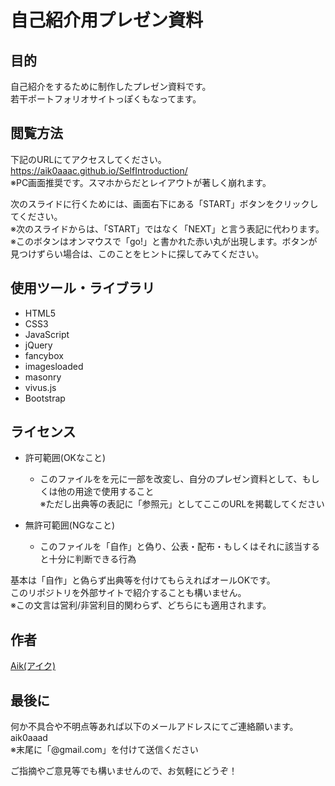 # 自己紹介用プレゼン資料

## 目的
自己紹介をするために制作したプレゼン資料です。    
若干ポートフォリオサイトっぽくもなってます。   

## 閲覧方法
下記のURLにてアクセスしてください。  
https://aik0aaac.github.io/SelfIntroduction/  
※PC画面推奨です。スマホからだとレイアウトが著しく崩れます。  

次のスライドに行くためには、画面右下にある「START」ボタンをクリックしてください。  
※次のスライドからは、「START」ではなく「NEXT」と言う表記に代わります。  
※このボタンはオンマウスで「go!」と書かれた赤い丸が出現します。ボタンが見つけずらい場合は、このことをヒントに探してみてください。  

## 使用ツール・ライブラリ
- HTML5
- CSS3
- JavaScript
- jQuery
- fancybox
- imagesloaded
- masonry
- vivus.js
- Bootstrap

## ライセンス
- 許可範囲(OKなこと)  
    - このファイルをを元に一部を改変し、自分のプレゼン資料として、もしくは他の用途で使用すること  
      ※ただし出典等の表記に「参照元」としてここのURLを掲載してください  

- 無許可範囲(NGなこと)  
    - このファイルを「自作」と偽り、公表・配布・もしくはそれに該当すると十分に判断できる行為  

基本は「自作」と偽らず出典等を付けてもらえればオールOKです。  
このリポジトリを外部サイトで紹介することも構いません。  
※この文言は営利/非営利目的関わらず、どちらにも適用されます。  

## 作者
[Aik(アイク)](https://github.com/aik0aaac)  

## 最後に
何か不具合や不明点等あれば以下のメールアドレスにてご連絡願います。  
aik0aaad  
※末尾に「@gmail.com」を付けて送信ください  

ご指摘やご意見等でも構いませんので、お気軽にどうぞ！ 
